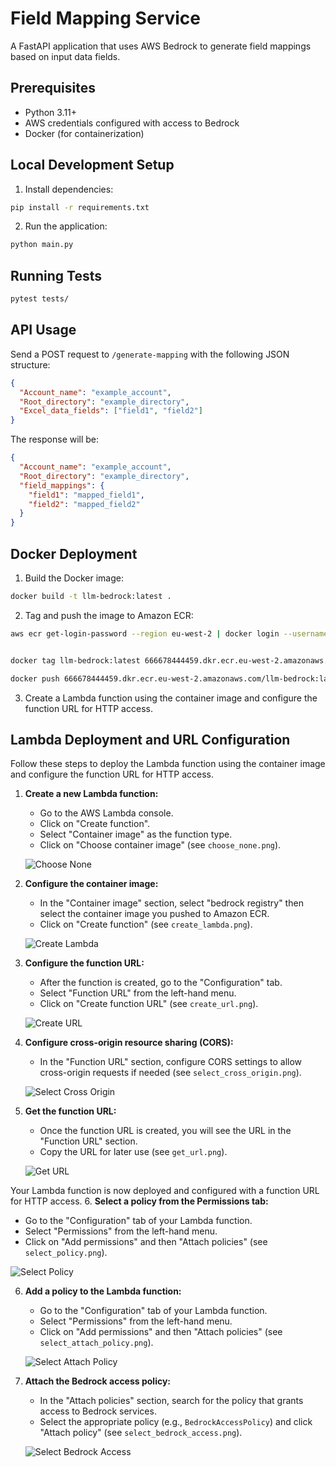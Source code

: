 # Field Mapping Service

A FastAPI application that uses AWS Bedrock to generate field mappings based on input data fields.

## Prerequisites

- Python 3.11+
- AWS credentials configured with access to Bedrock
- Docker (for containerization)

## Local Development Setup

1. Install dependencies:
```bash
pip install -r requirements.txt
```
2. Run the application:
```bash
python main.py
```

## Running Tests

```bash
pytest tests/
```

## API Usage

Send a POST request to `/generate-mapping` with the following JSON structure:

```json
{
  "Account_name": "example_account",
  "Root_directory": "example_directory",
  "Excel_data_fields": ["field1", "field2"]
}
```

The response will be:

```json
{
  "Account_name": "example_account",
  "Root_directory": "example_directory",
  "field_mappings": {
    "field1": "mapped_field1",
    "field2": "mapped_field2"
  }
}
```

## Docker Deployment

1. Build the Docker image:
```bash
docker build -t llm-bedrock:latest .
```

2. Tag and push the image to Amazon ECR:
```bash
aws ecr get-login-password --region eu-west-2 | docker login --username AWS --password-stdin 666678444459.dkr.ecr.eu-west-2.amazonaws.com


docker tag llm-bedrock:latest 666678444459.dkr.ecr.eu-west-2.amazonaws.com/llm-bedrock:latest

docker push 666678444459.dkr.ecr.eu-west-2.amazonaws.com/llm-bedrock:latest
```

3. Create a Lambda function using the container image and configure the function URL for HTTP access.

## Lambda Deployment and URL Configuration

Follow these steps to deploy the Lambda function using the container image and configure the function URL for HTTP access.

1. **Create a new Lambda function:**
   - Go to the AWS Lambda console.
   - Click on "Create function".
   - Select "Container image" as the function type.
   - Click on "Choose container image" (see `choose_none.png`).

   ![Choose None](images/create_lambda.png)

2. **Configure the container image:**
   - In the "Container image" section, select "bedrock registry" then select the container image you pushed to Amazon ECR.
   - Click on "Create function" (see `create_lambda.png`).

   ![Create Lambda](images/select_container.png)

3. **Configure the function URL:**
   - After the function is created, go to the "Configuration" tab.
   - Select "Function URL" from the left-hand menu.
   - Click on "Create function URL" (see `create_url.png`).

   ![Create URL](images/create_url.png)

4. **Configure cross-origin resource sharing (CORS):**
   - In the "Function URL" section, configure CORS settings to allow cross-origin requests if needed (see `select_cross_origin.png`).

   ![Select Cross Origin](images/select_cross_origin.png)

5. **Get the function URL:**
   - Once the function URL is created, you will see the URL in the "Function URL" section.
   - Copy the URL for later use (see `get_url.png`).

   ![Get URL](images/get_url.png)



Your Lambda function is now deployed and configured with a function URL for HTTP access.
6. **Select a policy from the Permissions tab:**
   - Go to the "Configuration" tab of your Lambda function.
   - Select "Permissions" from the left-hand menu.
   - Click on "Add permissions" and then "Attach policies" (see `select_policy.png`).

   ![Select Policy](images/select_policy.png)


6. **Add a policy to the Lambda function:**
   - Go to the "Configuration" tab of your Lambda function.
   - Select "Permissions" from the left-hand menu.
   - Click on "Add permissions" and then "Attach policies" (see `select_attach_policy.png`).

   ![Select Attach Policy](images/select_attach_policy.png)

7. **Attach the Bedrock access policy:**
   - In the "Attach policies" section, search for the policy that grants access to Bedrock services.
   - Select the appropriate policy (e.g., `BedrockAccessPolicy`) and click "Attach policy" (see `select_bedrock_access.png`).

   ![Select Bedrock Access](images/select_bedrock_access.png)
